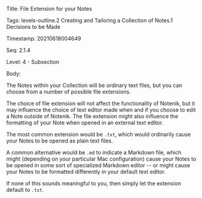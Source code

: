 Title:  File Extension for your Notes

Tags:   levels-outline.2 Creating and Tailoring a Collection of Notes.1 Decisions to be Made

Timestamp: 20210618004649

Seq:    2.1.4

Level:  4 - Subsection

Body: 

The Notes within your Collection will be ordinary text files, but you can choose from a number of possible file extensions. 

The choice of file extension will not affect the functionality of Notenik, but it may influence the choice of text editor made when and if you choose to edit a Note outside of Notenik. The file extension might also influence the formatting of your Note when opened in an external text editor. 

The most common extension would be `.txt`, which would ordinarily cause your Notes to be opened as plain text files. 

A common alternative would be `.md` to indicate a Markdown file, which might (depending on your particular Mac configuration) cause your Notes to be opened in some sort of specialized Markdown editor -- or might cause your Notes to be formatted differently in your default text editor. 

If none of this sounds meaningful to you, then simply let the extension default to `.txt`.
